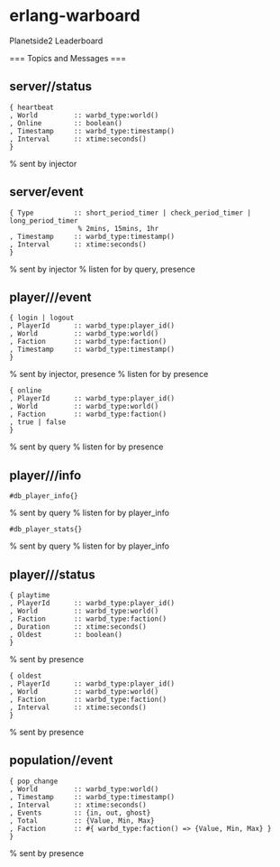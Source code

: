 # erlang-warboard
Planetside2 Leaderboard




=== Topics and Messages ===

## server/<world>/status ##
    { heartbeat
    , World         :: warbd_type:world()
    , Online        :: boolean()
    , Timestamp     :: warbd_type:timestamp()
    , Interval      :: xtime:seconds()
    }
% sent by injector    


## server/event ##
    { Type          :: short_period_timer | check_period_timer | long_period_timer
                     % 2mins, 15mins, 1hr
    , Timestamp     :: warbd_type:timestamp()
    , Interval      :: xtime:seconds()
    }
% sent by injector
% listen for by query, presence



## player/<world>/<faction>/event ##
    { login | logout
    , PlayerId      :: warbd_type:player_id()
    , World         :: warbd_type:world()
    , Faction       :: warbd_type:faction()
    , Timestamp     :: warbd_type:timestamp()
    }
% sent by injector, presence
% listen for by presence


    { online
    , PlayerId      :: warbd_type:player_id()
    , World         :: warbd_type:world()
    , Faction       :: warbd_type:faction()
    , true | false
    }
% sent by query
% listen for by presence



## player/<world>/<faction>/info ##
    #db_player_info{}
% sent by query
% listen for by player_info
    
    
    #db_player_stats{}
% sent by query
% listen for by player_info



## player/<world>/<faction>/status ##
    { playtime
    , PlayerId      :: warbd_type:player_id()
    , World         :: warbd_type:world()
    , Faction       :: warbd_type:faction()
    , Duration      :: xtime:seconds()
    , Oldest        :: boolean()
    }
% sent by presence
    
    
    { oldest
    , PlayerId      :: warbd_type:player_id()
    , World         :: warbd_type:world()
    , Faction       :: warbd_type:faction()
    , Interval      :: xtime:seconds()
    }
% sent by presence
    

    
## population/<world>/event ##
    { pop_change
    , World         :: warbd_type:world()
    , Timestamp     :: warbd_type:timestamp()
    , Interval      :: xtime:seconds()
    , Events        :: {in, out, ghost}
    , Total         :: {Value, Min, Max}
    , Faction       :: #{ warbd_type:faction() => {Value, Min, Max} }
    }
% sent by presence


    
    
    
    